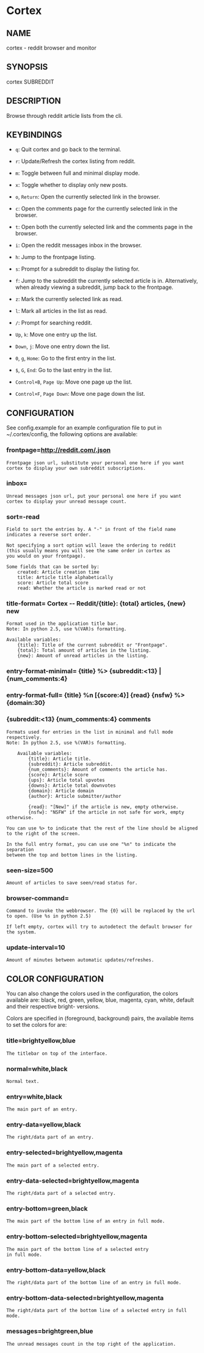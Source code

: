 # Cortex
## NAME
cortex - reddit browser and monitor

## SYNOPSIS
cortex SUBREDDIT

## DESCRIPTION
Browse through reddit article lists from the cli.

## KEYBINDINGS
* `q`:
  Quit cortex and go back to the terminal.

* `r`:
  Update/Refresh the cortex listing from reddit.

* `m`:
  Toggle between full and minimal display mode.

* `x`:
  Toggle whether to display only new posts.

* `o`, `Return`:
  Open the currently selected link in the browser.

* `c`:
  Open the comments page for the currently selected link
    in the browser.

* `t`:
  Open both the currently selected link and the comments
    page in the browser.

* `i`:
  Open the reddit messages inbox in the browser.

* `h`:
  Jump to the frontpage listing.

* `s`:
  Prompt for a subreddit to display the listing for.

* `f`:
  Jump to the subreddit the currently selected article is
  in. Alternatively, when already viewing a subreddit,
  jump back to the frontpage.

* `z`:
  Mark the currently selected link as read.

* `l`:
  Mark all articles in the list as read.

* `/`:
  Prompt for searching reddit.

* `Up`, `k`:
  Move one entry up the list.

* `Down`, `j`:
  Move one entry down the list.

* `0`, `g`, `Home`:
  Go to the first entry in the list.

* `$`, `G`, `End`:
  Go to the last entry in the list.

* `Control+B`, `Page Up`:
  Move one page up the list.

* `Control+F`, `Page Down`:
  Move one page down the list.

## CONFIGURATION
See config.example for an example configuration file to put in ~/.cortex/config,
the following options are available:

### frontpage=http://reddit.com/.json
    Frontpage json url, substitute your personal one here if you want
    cortex to display your own subreddit subscriptions.

### inbox=
    Unread messages json url, put your personal one here if you want
    cortex to display your unread message count.

### sort=-read
    Field to sort the entries by. A "-" in front of the field name
    indicates a reverse sort order.

    Not specifying a sort option will leave the ordering to reddit
    (this usually means you will see the same order in cortex as
    you would on your frontpage).

    Some fields that can be sorted by:
        created: Article creation time
        title: Article title alphabetically
        score: Article total score
        read: Whether the article is marked read or not

### title-format= Cortex -- Reddit/{title}: {total} articles, {new} new
    Format used in the application title bar.
    Note: In python 2.5, use %(VAR)s formatting.

    Available variables:
        {title}: Title of the current subreddit or "Frontpage".
        {total}: Total amount of articles in the listing.
        {new}: Amount of unread articles in the listing.

### entry-format-minimal= {title} %> {subreddit:<13} | {num_comments:4}
### entry-format-full= {title} %n  [{score:4}] {read} {nsfw} %> {domain:30}
###                   {subreddit:<13}   {num_comments:4} comments
    Formats used for entries in the list in minimal and full mode 
    respectively.
    Note: In python 2.5, use %(VAR)s formatting.

        Available variables:
            {title}: Article title.
            {subreddit}: Article subreddit.
            {num_comments}: Amount of comments the article has.
            {score}: Article score
            {ups}: Article total upvotes
            {downs}: Article total downvotes
            {domain}: Article domain
            {author}: Article submitter/author

            {read}: "[New]" if the article is new, empty otherwise.
            {nsfw}: "NSFW" if the article in not safe for work, empty otherwise.

    You can use %> to indicate that the rest of the line should be aligned
    to the right of the screen.

    In the full entry format, you can use one "%n" to indicate the separation
    between the top and bottom lines in the listing.

### seen-size=500
    Amount of articles to save seen/read status for.

### browser-command=
    Command to invoke the webbrowser. The {0} will be replaced by the url
    to open. (Use %s in python 2.5)

    If left empty, cortex will try to autodetect the default browser for
    the system.

### update-interval=10
    Amount of minutes between automatic updates/refreshes.

## COLOR CONFIGURATION
You can also change the colors used in the configuration, the colors
available are: black, red, green, yellow, blue, magenta, cyan, white, default
and their respective bright- versions.

Colors are specified in (foreground, background) pairs, the available
items to set the colors for are:

### title=brightyellow,blue
    The titlebar on top of the interface.

### normal=white,black
    Normal text.

### entry=white,black
    The main part of an entry.

### entry-data=yellow,black
    The right/data part of an entry.

### entry-selected=brightyellow,magenta
    The main part of a selected entry.

### entry-data-selected=brightyellow,magenta
    The right/data part of a selected entry.

### entry-bottom=green,black
    The main part of the bottom line of an entry in full mode.

### entry-bottom-selected=brightyellow,magenta
    The main part of the bottom line of a selected entry
    in full mode.

### entry-bottom-data=yellow,black
    The right/data part of the bottom line of an entry in full mode.

### entry-bottom-data-selected=brightyellow,magenta
    The right/data part of the bottom line of a selected entry in full 
    mode.

### messages=brightgreen,blue
    The unread messages count in the top right of the application.

